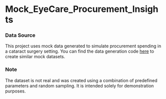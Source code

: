 # Mock_EyeCare_Procurement_Insights

### Data Source
This project uses mock data generated to simulate procurement spending in a cataract surgery setting. You can find the data generation code [here](data_generation/data_generation_code.py) to create similar mock datasets.

### Note
The dataset is not real and was created using a combination of predefined parameters and random sampling. It is intended solely for demonstration purposes.

